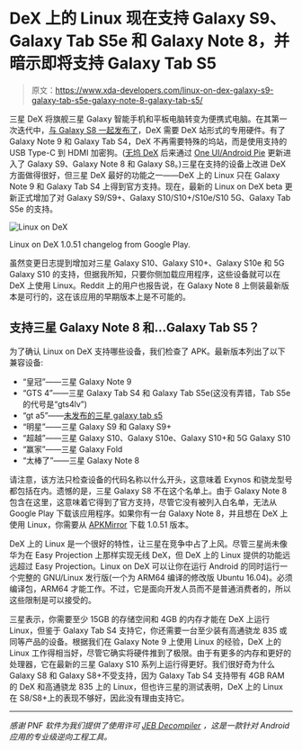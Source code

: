 # DeX 上的 Linux 现在支持 Galaxy S9、Galaxy Tab S5e 和 Galaxy Note 8，并暗示即将支持 Galaxy Tab S5

> 原文：<https://www.xda-developers.com/linux-on-dex-galaxy-s9-galaxy-tab-s5e-galaxy-note-8-galaxy-tab-s5/>

三星 DeX 将旗舰三星 Galaxy 智能手机和平板电脑转变为便携式电脑。在其第一次迭代中，[与 Galaxy S8 一起发布了](https://www.xda-developers.com/a-look-at-galaxy-s8-and-s8-software/)，DeX 需要 DeX 站形式的专用硬件。有了 Galaxy Note 9 和 Galaxy Tab S4，DeX 不再需要特殊的坞站，而是使用支持的 USB Type-C 到 HDMI 加密狗。([无坞 DeX](https://www.xda-developers.com/samsung-galaxy-s9-dockless-dex-android-pie-beta/) 后来通过 [One UI/Android Pie](https://www.xda-developers.com/samsung-one-ui-review-android-pie-galaxy-s9-galaxy-note-9/) 更新进入了 Galaxy S9、Galaxy Note 8 和 Galaxy S8。)三星在支持的设备上改进 DeX 方面做得很好，但三星 DeX 最好的功能之一——DeX 上的 Linux 只在 Galaxy Note 9 和 Galaxy Tab S4 上得到官方支持。现在，最新的 Linux on DeX beta 更新正式增加了对 Galaxy S9/S9+、Galaxy S10/S10+/S10e/S10 5G、Galaxy Tab S5e 的支持。

 <picture>![Linux on DeX](img/fd6bb02134d7407073665b887d376163.png)</picture> 

Linux on DeX 1.0.51 changelog from Google Play.

虽然变更日志提到增加对三星 Galaxy S10、Galaxy S10+、Galaxy S10e 和 5G Galaxy S10 的支持，但据我所知，只要你侧加载应用程序，这些设备就可以在 DeX 上使用 Linux。Reddit 上的用户也报告说，在 Galaxy Note 8 上侧装最新版本是可行的，这在该应用的早期版本上是不可能的。

## 支持三星 Galaxy Note 8 和...Galaxy Tab S5？

为了确认 Linux on DeX 支持哪些设备，我们检查了 APK。最新版本列出了以下兼容设备:

*   “皇冠”——三星 Galaxy Note 9
*   “GTS 4”——三星 Galaxy Tab S4 和 Galaxy Tab S5e(这没有弄错，Tab S5e 的代号是“gts4lv”)
*   “gt a5”——[未发布的三星 galaxy tab s5](https://www.xda-developers.com/samsung-galaxy-tab-s5-snapdragon-855-leak/)
*   “明星”——三星 Galaxy S9 和 Galaxy S9+
*   “超越”——三星 Galaxy S10、Galaxy S10e、Galaxy S10+和 5G Galaxy S10
*   “赢家”——三星 Galaxy Fold
*   “太棒了”——三星 Galaxy Note 8

请注意，该方法只检查设备的代码名称以什么开头，这意味着 Exynos 和骁龙型号都包括在内。遗憾的是，三星 Galaxy S8 不在这个名单上。由于 Galaxy Note 8 包含在这里，这意味着它得到了官方支持，尽管它没有被列入白名单，无法从 Google Play 下载该应用程序。如果你有一台 Galaxy Note 8，并且想在 DeX 上使用 Linux，你需要从 [APKMirror](https://www.apkmirror.com/apk/samsung-electronics-co-ltd/linux-on-dex-beta/linux-on-dex-beta-1-0-51-release/linux-on-dex-beta-1-0-51-android-apk-download/) 下载 1.0.51 版本。

DeX 上的 Linux 是一个很好的特性，让三星在竞争中占了上风。尽管三星尚未像华为在 Easy Projection 上那样实现无线 DeX，但 DeX 上的 Linux 提供的功能远远超过 Easy Projection。Linux on DeX 可以让你在运行 Android 的同时运行一个完整的 GNU/Linux 发行版(一个为 ARM64 编译的修改版 Ubuntu 16.04)。必须编译包，ARM64 才能工作。不过，它是面向开发人员而不是普通消费者的，所以这些限制是可以接受的。

三星表示，你需要至少 15GB 的存储空间和 4GB 的内存才能在 DeX 上运行 Linux，但鉴于 Galaxy Tab S4 支持它，你还需要一台至少装有高通骁龙 835 或同等产品的设备。根据我们在 Galaxy Note 9 上使用 Linux 的经验，DeX 上的 Linux 工作得相当好，尽管它确实将硬件推到了极限。由于有更多的内存和更好的处理器，它在最新的三星 Galaxy S10 系列上运行得更好。我们很好奇为什么 Galaxy S8 和 Galaxy S8+不受支持，因为 Galaxy Tab S4 支持带有 4GB RAM 的 DeX 和高通骁龙 835 上的 Linux，但也许三星的测试表明，DeX 上的 Linux 在 S8/S8+上的表现不够好，因此没有理由支持它。

* * *

*感谢 PNF 软件为我们提供了使用许可 [JEB Decompiler](https://www.pnfsoftware.com/?aid=xdadev) ，这是一款针对 Android 应用的专业级逆向工程工具。*